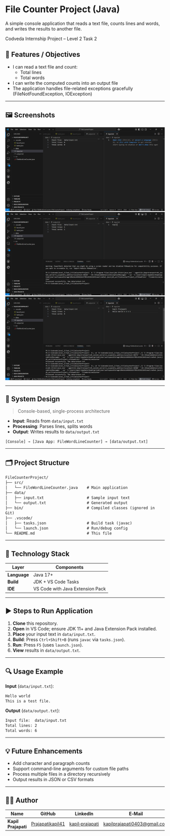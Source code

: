 # File Counter Project (Java)
A simple console application that reads a text file, counts lines and words, and writes the results to another file.

Codveda Internship Project – Level 2 Task 2

## 🔧 Features / Objectives

- I can read a text file and count:
  - Total lines
  - Total words
- I can write the computed counts into an output file
- The application handles file-related exceptions gracefully (FileNotFoundException, IOException)

---

## 🖼️ Screenshots

![Form Screenshot](https://github.com/Prajapatikapil41/FileCounterProject/blob/main/Images/Screenshot%20(161).png)
![Form Screenshot](https://github.com/Prajapatikapil41/FileCounterProject/blob/main/Images/Screenshot%20(162).png)
![Form Screenshot](https://github.com/Prajapatikapil41/FileCounterProject/blob/main/Images/Screenshot%20(163).png)

---

## 🥅 System Design

> Console-based, single-process architecture

- **Input**: Reads from `data/input.txt`
- **Processing**: Parses lines, splits words
- **Output**: Writes results to `data/output.txt`

```text
[Console] → [Java App: FileWordLineCounter] → [data/output.txt]
````

---

## 🗂️ Project Structure

```text
FileCounterProject/
├── src/
│   └── FileWordLineCounter.java    # Main application
├── data/
│   ├── input.txt                   # Sample input text
│   └── output.txt                  # Generated output
├── bin/                            # Compiled classes (ignored in Git)
├── .vscode/
│   ├── tasks.json                  # Build task (javac)
│   └── launch.json                 # Run/debug config
└── README.md                       # This file
```

---

## 🧰 Technology Stack

| Layer        | Components                       |
| ------------ | -------------------------------- |
| **Language** | Java 17+                         |
| **Build**    | JDK + VS Code Tasks              |
| **IDE**      | VS Code with Java Extension Pack |

---

## ▶️ Steps to Run Application

1. **Clone** this repository.
2. **Open** in VS Code; ensure JDK 11+ and Java Extension Pack installed.
3. **Place** your input text in `data/input.txt`.
4. **Build**: Press `Ctrl+Shift+B` (runs `javac` via `tasks.json`).
5. **Run**: Press `F5` (uses `launch.json`).
6. **View** results in `data/output.txt`.

---

## 🔍 Usage Example

**Input** (`data/input.txt`):

```
Hello world
This is a test file.
```

**Output** (`data/output.txt`):

```
Input file:  data/input.txt
Total lines: 2
Total words: 6
```

---

## 💡 Future Enhancements

* Add character and paragraph counts
* Support command-line arguments for custom file paths
* Process multiple files in a directory recursively
* Output results in JSON or CSV formats

---

## 👨‍💻 Author

| Name                | GitHub                                                  | LinkedIn                                                                  | E‑Mail                                                              |
| ------------------- | ------------------------------------------------------- | ------------------------------------------------------------------------- | ------------------------------------------------------------------- |
| **Kapil Prajapati** | [Prajapatikapil41](https://github.com/Prajapatikapil41) | [kapil‑prajapati](https://www.linkedin.com/in/kapil-prajapati-7ba4b51b7/) | [kapilprajapati0403@gmail.com](mailto:kapilprajapati0403@gmail.com) |



